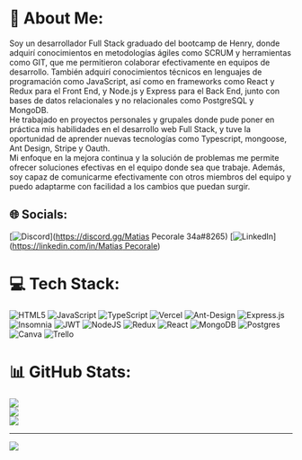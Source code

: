 # 💫 About Me:
Soy un desarrollador Full Stack graduado del bootcamp de Henry, donde adquirí conocimientos en metodologías ágiles como SCRUM y herramientas como GIT, que me permitieron colaborar efectivamente en equipos de desarrollo. También adquirí conocimientos técnicos en lenguajes de programación como JavaScript, así como en frameworks como React y Redux para el Front End, y Node.js y Express para el Back End, junto con bases de datos relacionales y no relacionales como PostgreSQL y MongoDB.<br>    He trabajado en proyectos personales y grupales donde pude poner en práctica mis habilidades en el desarrollo web Full Stack, y tuve la oportunidad de aprender nuevas tecnologías como Typescript, mongoose, Ant Design, Stripe y Oauth.<br>    Mi enfoque en la mejora continua y la solución de problemas me permite ofrecer soluciones efectivas en el equipo donde sea que trabaje. Además, soy capaz de comunicarme efectivamente con otros miembros del equipo y puedo adaptarme con facilidad a los cambios que puedan surgir.


## 🌐 Socials:
[![Discord](https://img.shields.io/badge/Discord-%237289DA.svg?logo=discord&logoColor=white)](https://discord.gg/Matias Pecorale 34a#8265) [![LinkedIn](https://img.shields.io/badge/LinkedIn-%230077B5.svg?logo=linkedin&logoColor=white)]([https://linkedin.com/in/Matias Pecorale](https://www.linkedin.com/in/mat%C3%ADas-pecorale/)) 

# 💻 Tech Stack:
![HTML5](https://img.shields.io/badge/html5-%23E34F26.svg?style=for-the-badge&logo=html5&logoColor=white) ![JavaScript](https://img.shields.io/badge/javascript-%23323330.svg?style=for-the-badge&logo=javascript&logoColor=%23F7DF1E) ![TypeScript](https://img.shields.io/badge/typescript-%23007ACC.svg?style=for-the-badge&logo=typescript&logoColor=white) ![Vercel](https://img.shields.io/badge/vercel-%23000000.svg?style=for-the-badge&logo=vercel&logoColor=white) ![Ant-Design](https://img.shields.io/badge/-AntDesign-%230170FE?style=for-the-badge&logo=ant-design&logoColor=white) ![Express.js](https://img.shields.io/badge/express.js-%23404d59.svg?style=for-the-badge&logo=express&logoColor=%2361DAFB) ![Insomnia](https://img.shields.io/badge/Insomnia-black?style=for-the-badge&logo=insomnia&logoColor=5849BE) ![JWT](https://img.shields.io/badge/JWT-black?style=for-the-badge&logo=JSON%20web%20tokens) ![NodeJS](https://img.shields.io/badge/node.js-6DA55F?style=for-the-badge&logo=node.js&logoColor=white) ![Redux](https://img.shields.io/badge/redux-%23593d88.svg?style=for-the-badge&logo=redux&logoColor=white) ![React](https://img.shields.io/badge/react-%2320232a.svg?style=for-the-badge&logo=react&logoColor=%2361DAFB) ![MongoDB](https://img.shields.io/badge/MongoDB-%234ea94b.svg?style=for-the-badge&logo=mongodb&logoColor=white) ![Postgres](https://img.shields.io/badge/postgres-%23316192.svg?style=for-the-badge&logo=postgresql&logoColor=white) ![Canva](https://img.shields.io/badge/Canva-%2300C4CC.svg?style=for-the-badge&logo=Canva&logoColor=white) ![Trello](https://img.shields.io/badge/Trello-%23026AA7.svg?style=for-the-badge&logo=Trello&logoColor=white)
# 📊 GitHub Stats:
![](https://github-readme-stats.vercel.app/api?username=matipeco&theme=dark&hide_border=true&include_all_commits=false&count_private=false)<br/>
![](https://github-readme-streak-stats.herokuapp.com/?user=matipeco&theme=dark&hide_border=true)<br/>
![](https://github-readme-stats.vercel.app/api/top-langs/?username=matipeco&theme=dark&hide_border=true&include_all_commits=false&count_private=false&layout=compact)

---
[![](https://visitcount.itsvg.in/api?id=matipeco&icon=1&color=0)](https://visitcount.itsvg.in)

<!-- Proudly created with GPRM ( https://gprm.itsvg.in ) -->
